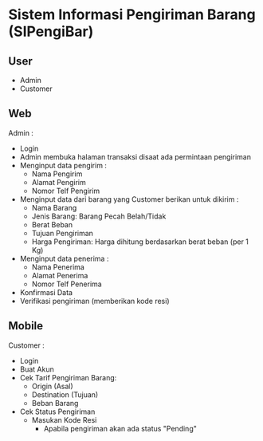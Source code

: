# Sistem Informasi Pengiriman Barang (SIPengiBar)

## User
- Admin
- Customer

## Web
Admin :
- Login
- Admin membuka halaman transaksi disaat ada permintaan pengiriman
- Menginput data pengirim :
    - Nama Pengirim
    - Alamat Pengirim
    - Nomor Telf Pengirim
- Menginput data dari barang yang Customer berikan untuk dikirim :
    - Nama Barang
    - Jenis Barang: Barang Pecah Belah/Tidak
    - Berat Beban
    - Tujuan Pengiriman
    - Harga Pengiriman: Harga dihitung berdasarkan berat beban (per 1 Kg)
- Menginput data penerima :
    - Nama Penerima
    - Alamat Penerima
    - Nomor Telf Penerima
- Konfirmasi Data
- Verifikasi pengiriman (memberikan kode resi)

## Mobile
Customer :
- Login 
- Buat Akun
- Cek Tarif Pengiriman Barang:
    - Origin (Asal)
    - Destination (Tujuan)
    - Beban Barang
- Cek Status Pengiriman
    - Masukan Kode Resi
        - Apabila pengiriman akan ada status "Pending"